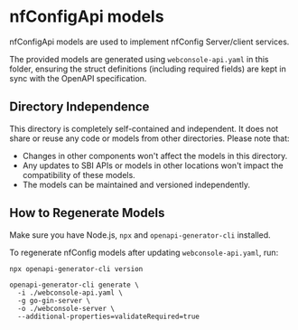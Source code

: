 <!--
# SPDX-FileCopyrightText: 2025 Canonical Ltd

SPDX-License-Identifier: Apache-2.0
-->

# nfConfigApi models 

nfConfigApi models are used to implement nfConfig Server/client services.

The provided models are generated using `webconsole-api.yaml` in this folder, ensuring the struct definitions (including required fields) are kept in sync with the OpenAPI specification.

## Directory Independence

This directory is completely self-contained and independent. It does not share or reuse any code or models from other directories. Please note that:

- Changes in other components won't affect the models in this directory.
- Any updates to SBI APIs or models in other locations won't impact the compatibility of these models.
- The models can be maintained and versioned independently.

## How to Regenerate Models

Make sure you have Node.js, `npx` and `openapi-generator-cli` installed.

To regenerate nfConfig models after updating `webconsole-api.yaml`, run:

```shell
npx openapi-generator-cli version

openapi-generator-cli generate \
  -i ./webconsole-api.yaml \
  -g go-gin-server \
  -o ./webconsole-server \
  --additional-properties=validateRequired=true
```




